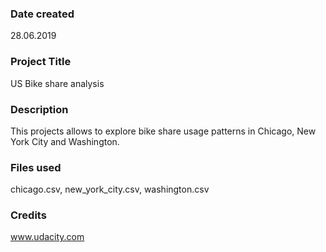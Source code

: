### Date created
28.06.2019

### Project Title
US Bike share analysis

### Description
This projects allows to explore bike share usage patterns in Chicago, New York City and Washington.

### Files used
chicago.csv, new_york_city.csv, washington.csv

### Credits
www.udacity.com
